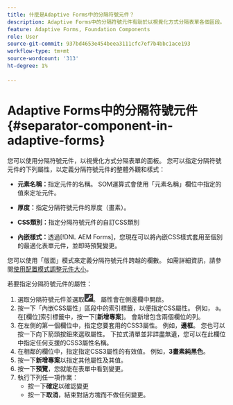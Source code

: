 ```yaml
---
title: 什麼是Adaptive Forms中的分隔符號元件？
description: Adaptive Forms中的分隔符號元件有助於以視覺化方式分隔表單各個區段。
feature: Adaptive Forms, Foundation Components
role: User
source-git-commit: 937bd4653e454beea3111cfc7ef7b4bbc1ace193
workflow-type: tm+mt
source-wordcount: '313'
ht-degree: 1%

---
```



# Adaptive Forms中的分隔符號元件{#separator-component-in-adaptive-forms}

您可以使用分隔符號元件，以視覺化方式分隔表單的面板。 您可以指定分隔符號元件的下列屬性，以定義分隔符號元件的整體外觀和樣式：

* **元素名稱：**&#x200B;指定元件的名稱。 SOM運算式會使用「元素名稱」欄位中指定的值來定址元件。
* **厚度：**&#x200B;指定分隔符號元件的厚度（畫素）。

* **CSS類別：**&#x200B;指定分隔符號元件的自訂CSS類別

* **內嵌樣式：**&#x200B;透過[!DNL AEM Forms]，您現在可以將內嵌CSS樣式套用至個別的最適化表單元件，並即時預覽變更。

您可以使用「版面」模式來定義分隔符號元件跨越的欄數。 如需詳細資訊，請參閱[使用配置模式調整元件大小](resize-using-layout-mode.md)。

若要指定分隔符號元件的屬性：

1. 選取分隔符號元件並選取![cmppr](assets/cmppr.png)。 屬性會在側邊欄中開啟。
1. 按一下「內嵌CSS屬性」區段中的索引標籤，以便指定CSS屬性。 例如， a。在[欄位]索引標籤中，按一下[**新增專案**]。 會新增包含兩個欄位的列。
1. 在左側的第一個欄位中，指定您要套用的CSS3屬性。 例如，**邊框**。 您也可以按一下向下箭頭按鈕來選取屬性。 下拉式清單並非詳盡無遺，您可以在此欄位中指定任何支援的CSS3屬性名稱。
1. 在相鄰的欄位中，指定指定CSS3屬性的有效值。 例如，**3畫素純黑色**。
1. 按一下&#x200B;**新增專案**&#x200B;以指定其他屬性及其值。
1. 按一下&#x200B;**預覽**，您就能在表單中看到變更。
1. 執行下列任一項作業：
   * 按一下&#x200B;**確定**&#x200B;以確認變更
   * 按一下&#x200B;**取消**，結束對話方塊而不做任何變更。

